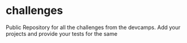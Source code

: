 challenges
==========

Public Repository for all the challenges from the devcamps.
Add your projects and provide your tests for the same
